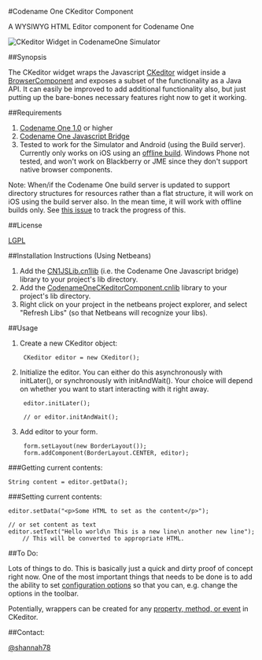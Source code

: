 #Codename One CKeditor Component

A WYSIWYG HTML Editor component for Codename One

![CKeditor Widget in CodenameOne Simulator](https://github.com/shannah/cn1-ckeditor/raw/master/screenshots/ckeditor-iphone4.png)

##Synopsis

The CKeditor widget wraps the Javascript [CKeditor](http://ckeditor.com/) widget inside a [BrowserComponent](https://codenameone.googlecode.com/svn/trunk/CodenameOne/javadoc/com/codename1/ui/BrowserComponent.html) and exposes
a subset of the functionality as a Java API.  It can easily be improved to add additional
functionality also, but just putting up the bare-bones necessary features right now to
get it working.

##Requirements

1. [Codename One 1.0](http://www.codenameone.com) or higher
2. [Codename One Javascript Bridge](https://github.com/shannah/CodenameOneJS)
3. Tested to work for the Simulator and Android (using the Build server).  Currently only works on iOS using an [offline build](http://sjhannah.com/blog/?p=228).  Windows Phone not tested, and won't work on Blackberry or JME since they don't support native browser components.

Note:  When/if the Codename One build server is updated to support directory structures for resources rather than a flat structure, it will work on iOS using the build server also.  In the mean time, it will work with offline builds only.  See [this issue](https://code.google.com/p/codenameone/issues/detail?can=2&start=0&num=100&q=&colspec=ID%20Type%20Status%20Priority%20Milestone%20Owner%20Summary&groupby=&sort=&id=809) to track the progress of this.

##License

[LGPL](http://www.gnu.org/licenses/lgpl.html)

##Installation Instructions (Using Netbeans)

1. Add the [CN1JSLib.cn1lib](https://github.com/shannah/CodenameOneJS/raw/master/dist/CN1JSLib.cn1lib) (i.e. the Codename One Javascript bridge) library to your project's lib directory.
2. Add the [CodenameOneCKeditorComponent.cnlib](https://github.com/shannah/cn1-ckeditor/blob/master/dist/CodenameOneCKeditorComponent.cn1lib?raw=true) library to your project's lib directory.
3. Right click on your project in the netbeans project explorer, and select "Refresh Libs" (so that Netbeans will recognize your libs).


##Usage

1. Create a new CKeditor object:
    
        CKeditor editor = new CKeditor();
    
2. Initialize the editor.  You can either do this asynchronously with initLater(), or synchronously with initAndWait().  Your choice will
depend on whether you want to start interacting with it right away.

        editor.initLater();
        
        // or editor.initAndWait();
    
3. Add editor to your form.

        form.setLayout(new BorderLayout());
        form.addComponent(BorderLayout.CENTER, editor);
    
###Getting current contents:

    String content = editor.getData();
    
###Setting current contents:

    editor.setData("<p>Some HTML to set as the content</p>");
    
    // or set content as text
    editor.setText("Hello world\n This is a new line\n another new line");
        // This will be converted to appropriate HTML.
        
##To Do:

Lots of things to do.  This is basically just a quick and dirty proof of concept right now.  One of the most important things that needs to be done is to add the ability to
set [configuration options](http://docs.ckeditor.com/#!/api/CKEDITOR.config) so that you can, e.g. change the options in the toolbar.

Potentially, wrappers can be created for any [property, method, or event](http://docs.ckeditor.com/#!/api/CKEDITOR.editor) in CKeditor.

##Contact:

[@shannah78](http://www.twitter.com/shannah78)
